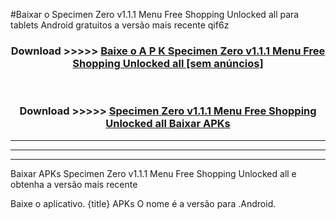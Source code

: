 #Baixar o Specimen Zero v1.1.1 Menu Free Shopping Unlocked all   para tablets Android gratuitos a versão mais recente qif6z


<div align="center">
<h3>Download >>>>> <a href="https://pt-web.web.app/?pt= Specimen Zero v1.1.1 Menu Free Shopping Unlocked all ">Baixe o A P K Specimen Zero v1.1.1 Menu Free Shopping Unlocked all  [sem anúncios]</a></h3><br>

<h3>Download >>>>> <a href="https://pt-web.web.app/?pt= Specimen Zero v1.1.1 Menu Free Shopping Unlocked all ">Specimen Zero v1.1.1 Menu Free Shopping Unlocked all  Baixar APKs</a></h3>
</div>

----------------------------------------------------------

----------------------------------------------------------

----------------------------------------------------------

Baixar APKs Specimen Zero v1.1.1 Menu Free Shopping Unlocked all  e obtenha a versão mais recente

Baixe o aplicativo. {title} APKs O nome é a versão para .Android.


